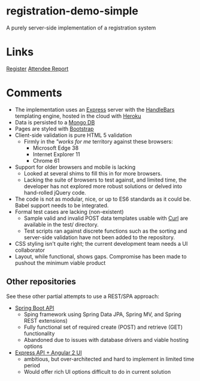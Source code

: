 # registration-demo-simple
A purely server-side implementation of a registration system

# Links
[Register](https://young-eyrie-86802.herokuapp.com/)
[Attendee Report](https://young-eyrie-86802.herokuapp.com/report)

# Comments
 * The implementation uses an [Express](https://expressjs.com/) server with the [HandleBars](http://handlebarsjs.com/) templating engine, hosted in the cloud with [Heroku](https://dashboard.heroku.com)
 * Data is persisted to a [Mongo DB](https://www.mongodb.com/)
 * Pages are styled with [Bootstrap](https://getbootstrap.com/)
 * Client-side validation is pure HTML 5 validation
   * Firmly in the *"works for me* territory against these browsers:
     * Microsoft Edge 38
     * Internet Explorer 11
     * Chrome 61
  * Support for older browsers and mobile is lacking
    * Looked at several shims to fill this in for more browsers.
    * Lacking the suite of browsers to test against, and limited time, the developer has not explored more robust solutions or delved into hand-rolled jQuery code.
  * The code is not as modular, nice, or up to ES6 standards as it could be. Babel support needs to be integrated.
  * Formal test cases are lacking (non-existent)
    * Sample valid and invalid POST data templates usable with [Curl](https://curl.haxx.se/) are available in the test/ directory. 
    * Test scripts ran against discrete functions such as the sorting and server-side validation have not been added to the repository.
  * CSS styling isn't quite right; the current development team needs a UI collaborator
   * Layout, while functional, shows gaps. Compromise has been made to pushout the minimum viable product

## Other repositories
See these other partial attempts to use a REST/SPA approach:

  * [Spring Boot API](https://github.com/msuzio/registration-api)
    * Sping framework using Spring Data JPA, Spring MV, and Spring REST extensions)
    * Fully functional set of required create (POST) and retrieve (GET) functionality
    * Abandoned due to issues with database drivers and viable hosting options
  * [Express API + Angular 2 UI](https://github.com/msuzio/registration-demo)
    * ambitious, but over-architected and hard to implement in limited time period
    * Would offer rich UI options difficult to do in current solution
 
